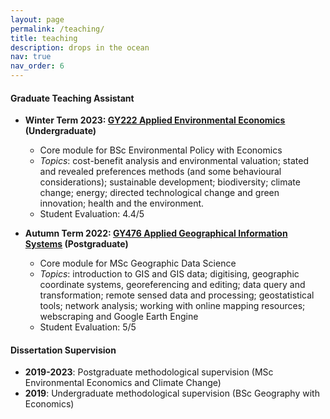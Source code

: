 ```yaml
---
layout: page
permalink: /teaching/
title: teaching
description: drops in the ocean
nav: true
nav_order: 6
---
```


#### Graduate Teaching Assistant
* **Winter Term 2023: [GY222 Applied Environmental Economics](https://www.lse.ac.uk/resources/calendar2020-2021/courseGuides/GY/2020_GY222.htm) (Undergraduate)**

    - Core module for BSc Environmental Policy with Economics 
    - _Topics_: cost-benefit analysis and environmental valuation; stated and revealed preferences methods (and some behavioural considerations); sustainable development; biodiversity; climate change; energy; directed technological change and green innovation; health and the environment.
    - Student Evaluation: 4.4/5




* **Autumn Term 2022: [GY476 Applied Geographical Information Systems](https://www.lse.ac.uk/resources/calendar2021-2022/courseGuides/GY/2021_GY476.htm) (Postgraduate)**

    - Core module for MSc Geographic Data Science
    - _Topics_: introduction to GIS and GIS data; digitising, geographic coordinate systems, georeferencing and editing; data query and transformation; remote sensed data and processing; geostatistical tools; network analysis; working with online mapping resources; webscraping and Google Earth Engine
    - Student Evaluation: 5/5

#### Dissertation Supervision
* **2019-2023**: Postgraduate methodological supervision (MSc Environmental Economics and Climate Change)
* **2019**: Undergraduate methodological supervision (BSc Geography with Economics)
